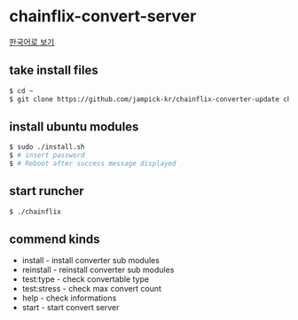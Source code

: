 # chainflix-convert-server

[한국어로 보기](https://github.com/jampick-kr/chainflix-converter-update/blob/master/help/README_KR.md)

## take install files
```sh
$ cd ~
$ git clone https://github.com/jampick-kr/chainflix-converter-update chainflix
```

## install ubuntu modules
```sh
$ sudo ./install.sh
$ # insert password
$ # Reboot after success message displayed
```

## start runcher
```sh
$ ./chainflix
```

## commend kinds
- install - install converter sub modules
- reinstall - reinstall converter sub modules
- test:type - check convertable type
- test:stress - check max convert count
- help - check informations
- start - start convert server

